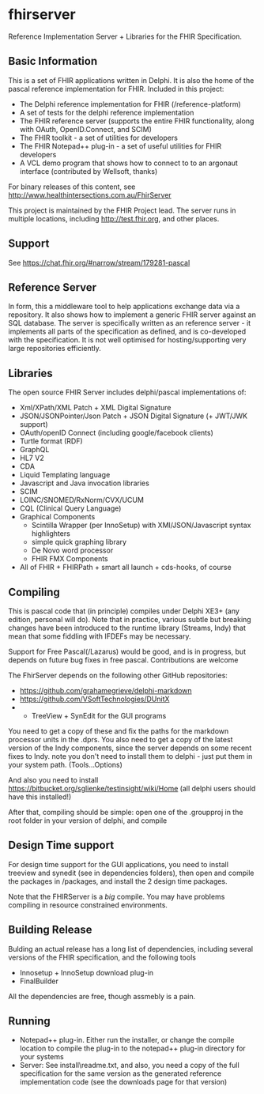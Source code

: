 fhirserver
==========

Reference Implementation Server + Libraries for the FHIR Specification. 

Basic Information
-----------------

This is a set of FHIR applications written in Delphi. It is also 
the home of the pascal reference implementation for FHIR. Included 
in this project:
* The Delphi reference implementation for FHIR (/reference-platform)
* A set of tests for the delphi reference implementation 
* The FHIR reference server (supports the entire FHIR functionality, along with OAuth, OpenID.Connect, and SCIM)
* The FHIR toolkit - a set of utilities for developers
* The FHIR Notepad++ plug-in - a set of useful utilities for FHIR developers 
* A VCL demo program that shows how to connect to to an argonaut interface (contributed by Wellsoft, thanks)

For binary releases of this content, see http://www.healthintersections.com.au/FhirServer

This project is maintained by the FHIR Project lead. The server runs in 
multiple locations, including http://test.fhir.org, and other places. 

Support
-------

See <https://chat.fhir.org/#narrow/stream/179281-pascal>

Reference Server
----------------

In form, this a middleware tool to help applications exchange data via a repository. 
It also shows how to implement a generic FHIR server against an SQL database. The server 
is specifically written as an reference server - it implements all parts of the 
specification as defined, and is co-developed with the specification. It is not 
well optimised for hosting/supporting very large repositories efficiently. 

Libraries
---------

The open source FHIR Server includes delphi/pascal implementations of:
* Xml/XPath/XML Patch + XML Digital Signature
* JSON/JSONPointer/Json Patch + JSON Digital Signature (+ JWT/JWK support)
* OAuth/openID Connect (including google/facebook clients)
* Turtle format (RDF)
* GraphQL
* HL7 V2
* CDA
* Liquid Templating language
* Javascript and Java invocation libraries
* SCIM
* LOINC/SNOMED/RxNorm/CVX/UCUM
* CQL (Clinical Query Language)
* Graphical Components
  * Scintilla Wrapper (per InnoSetup) with XMl/JSON/Javascript syntax highlighters
  * simple quick graphing library
  * De Novo word processor
  * FHIR FMX Components
* All of FHIR + FHIRPath + smart all launch + cds-hooks, of course

Compiling 
---------

This is pascal code that (in principle) compiles under Delphi XE3+ (any edition, personal will do).
Note that in practice, various subtle but breaking changes have been introduced to the runtime
library (Streams, Indy) that mean that some fiddling with IFDEFs may be necessary.

Support for Free Pascal(/Lazarus) would be good, and is in progress, but depends on future bug
fixes in free pascal. Contributions are welcome

The FhirServer depends on the following other GitHub repositories:
* https://github.com/grahamegrieve/delphi-markdown
* https://github.com/VSoftTechnologies/DUnitX
* + TreeView + SynEdit for the GUI programs

You need to get a copy of these and fix the paths for the markdown processor units in the .dprs.
You also need to get a copy of the latest version of the Indy components, since the server
depends on some recent fixes to Indy. note you don't need to install them to delphi - just put them in 
your system path. (Tools...Options)

And also you need to install https://bitbucket.org/sglienke/testinsight/wiki/Home (all delphi 
users should have this installed!)

After that, compiling should be simple: open one of the .groupproj in the root 
folder in your version of delphi, and compile

Design Time support
-------------------

For design time support for the GUI applications, you need to install treeview and 
synedit (see in dependencies folders), then open and compile the packages in /packages, 
and install the 2 design time packages.

Note that the FHIRServer is a *big* compile. You may have problems compiling in 
resource constrained environments.

Building Release
----------------

Bulding an actual release has a long list of dependencies, including 
several versions of the FHIR specification, and the following tools
* Innosetup + InnoSetup download plug-in
* FinalBuilder

All the dependencies are free, though assmebly is a pain. 

Running
-------

* Notepad++ plug-in. Either run the installer, or change the compile location to compile the plug-in to the notepad++ plug-in directory for your systems
* Server: See install\readme.txt, and also, you need a copy of the full specification for the same version as the generated reference implementation code (see the downloads page for that version) 


